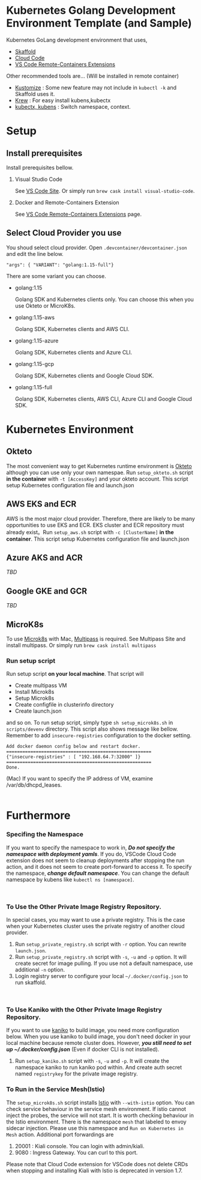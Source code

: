 # Kubernetes Golang Development Environment Template (and Sample)

Kubernetes GoLang development environment that uses,
- [Skaffold](https://skaffold.dev/)
- [Cloud Code](https://cloud.google.com/code)
- [VS Code Remote-Containers Extensions](https://marketplace.visualstudio.com/items?itemName=ms-vscode-remote.remote-containers)

Other recommended tools are... (Will be installed in remote container)
- [Kustomize](https://github.com/kubernetes-sigs/kustomize) : Some new feature may not include in `kubectl -k` and Skaffold uses it.
- [Krew](https://krew.sigs.k8s.io/) : For easy install kubens,kubectx
- [kubectx, kubens](https://github.com/ahmetb/kubectx) : Switch namespace, context.

# Setup
## Install prerequisites
Install prerequisites bellow.

1. Visual Studio Code

    See [VS Code Site](https://code.visualstudio.com/). Or simply run `brew cask install visual-studio-code`.

1. Docker and Remote-Containers Extension

    See [VS Code Remote-Containers Extensions](https://marketplace.visualstudio.com/items?itemName=ms-vscode-remote.remote-containers) page.

## Select Cloud Provider you use
You shoud select cloud provider. Open `.devcontainer/devcontainer.json` and edit the line below.
```
"args": { "VARIANT": "golang:1.15-full"}
```
There are some variant you can choose.
- golang:1.15

  Golang SDK and Kubernetes clients only. You can choose this when you use Okteto or MicroK8s.

- golang:1.15-aws

  Golang SDK, Kubernetes clients and AWS CLI.

- golang:1.15-azure

  Golang SDK, Kubernetes clients and Azure CLI.

- golang:1.15-gcp

  Golang SDK, Kubernetes clients and Google Cloud SDK.

- golang:1.15-full

  Golang SDK, Kubernetes clients, AWS CLI, Azure CLI and Google Cloud SDK.
  

# Kubernetes Environment
## Okteto
The most convenient way to get Kubernetes runtime environment is [Okteto](https://okteto.com/) although you can use only your own namespae.
Run `setup_okteto.sh` script **in the container** with `-t [AccessKey]` and your okteto account. This script setup Kubernetes configuration file and launch.json

## AWS EKS and ECR
AWS is the most major cloud provider. Therefore, there are likely to be many opportunities to use EKS and ECR. EKS cluster and ECR repository must already exist。Run `setup_aws.sh` script with `-c [ClusterName]` **in the container**.  This script setup Kubernetes configuration file and launch.json

## Azure AKS and ACR
*TBD*

## Google GKE and GCR
*TBD*

## MicroK8s
To use [Microk8s](https://microk8s.io/) with Mac, [Multipass](https://multipass.run/) is required. See Multipass Site and install multipass. Or simply run `brew cask install multipass`

### Run setup script
Run setup script **on your local machine**. That script will
- Create multipass VM
- Install Microk8s
- Setup Microk8s
- Create configfile in clusterinfo directory
- Create launch.json

and so on. To run setup script, simply type `sh setup_microk8s.sh` in `scripts/devenv` directory. This script also shows message like bellow.
Remember to add `insecure-registries` configuration to the docker setting.
```
Add docker daemon config below and restart docker.
======================================================
{"insecure-registries" : [ "192.168.64.7:32000" ]}
======================================================
Done.
```
(Mac) If you want to specify the IP address of VM, examine /var/db/dhcpd_leases.  
<br>

# Furthermore
### Specifing the Namespace
If you want to specify the namespace to work in, ***Do not specify the namespace with deployment yamls***. If you do, VSCode Cloud Code extension does not seem to cleanup deployments after stopping the run action, and it does not seem to create port-forward to access it. To specify the namespace, ***change default namespace***. You can change the default namespace by kubens like `kubectl ns [namespace]`.  

<br>

### To Use the Other Private Image Registry Repository.
In special cases, you may want to use a private registry. This is the case when your Kubernetes cluster uses the private registry of another cloud provider.

1. Run `setup_private_registry.sh` script with `-r` option. You can rewrite `launch.json`.
1. Run `setup_private_registry.sh` script with `-s`, `-u` and `-p` option. It will create secret for image pulling.
If you use not a default namespace, use additional `-n` option.
1. Login registry server to configure your local `~/.docker/config.json` to run skaffold.

<br>

### To Use Kaniko with the Other Private Image Registry Repository.
If you want to use [kaniko](https://github.com/GoogleContainerTools/kaniko) to build image,
you need more configuration below. When you use kaniko to build image, you don't need docker
in your local machine because remote cluster does.
However, ***you still need to set up ~/.docker/config.json***
(Even if docker CLI is not installed).

1. Run `setup_kaniko.sh` script with `-s`, `-u` and `-p`. It will create the namespace kaniko to run kaniko pod within.
And create auth secret named `registrykey` for the private image registry.

### To Run in the Service Mesh(Istio)
The `setup_microk8s.sh` script installs [Istio](https://istio.io) with `--with-istio` option. You can check service behaviour in the service mesh environment. If istio cannot inject the probes, the service will not start. It is worth checking behaviour in the Istio environment. There is the namespace `mesh` that labeled to envoy sidecar injection. Please use this namespace and `Run on Kubernetes in Mesh` action. Additional port forwardings are

1. 20001 : Kiali console. You can login with admin/kiali.
1. 9080 : Ingress Gateway. You can curl to this port.

Please note that Cloud Code extension for VSCode does not delete CRDs when stopping and installing Kiali with Istio is deprecated in version 1.7.

